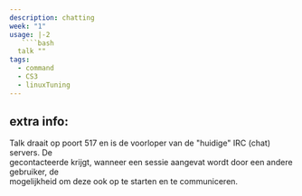 ```yaml
---
description: chatting
week: "1"
usage: |-2
   ````bash 
  talk ""
tags:
  - command
  - CS3
  - linuxTuning
---
```

## extra info:

Talk draait op poort 517 en is de voorloper van de "huidige" IRC (chat) servers. De  
gecontacteerde krijgt, wanneer een sessie aangevat wordt door een andere gebruiker, de  
mogelijkheid om deze ook op te starten en te communiceren.
